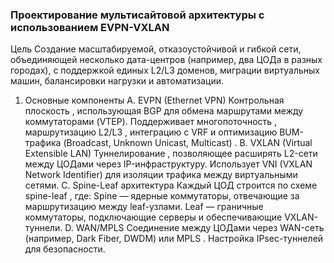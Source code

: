 ### Проектирование мультисайтовой архитектуры с использованием EVPN-VXLAN
Цель
Создание масштабируемой, отказоустойчивой и гибкой сети, объединяющей несколько дата-центров (например, два ЦОДа в разных городах), с поддержкой единых L2/L3 доменов, миграции виртуальных машин, балансировки нагрузки и автоматизации.

1. Основные компоненты
A. EVPN (Ethernet VPN)
Контрольная плоскость , использующая BGP для обмена маршрутами между коммутаторами (VTEP).
Поддерживает многопоточность , маршрутизацию L2/L3 , интеграцию с VRF и оптимизацию BUM-трафика (Broadcast, Unknown Unicast, Multicast) .
B. VXLAN (Virtual Extensible LAN)
Туннелирование , позволяющее расширять L2-сети между ЦОДами через IP-инфраструктуру.
Использует VNI (VXLAN Network Identifier) для изоляции трафика между виртуальными сетями.
C. Spine-Leaf архитектура
Каждый ЦОД строится по схеме spine-leaf , где:
Spine — ядерные коммутаторы, отвечающие за маршрутизацию между leaf-узлами.
Leaf — граничные коммутаторы, подключающие серверы и обеспечивающие VXLAN-туннели.
D. WAN/MPLS
Соединение между ЦОДами через WAN-сеть (например, Dark Fiber, DWDM) или MPLS .
Настройка IPsec-туннелей для безопасности.
